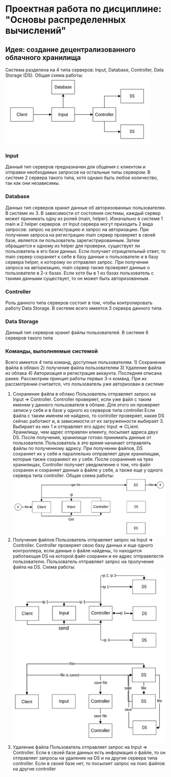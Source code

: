 # Проектная работа по дисциплине: "Основы распределенных вычислений"
## Идея: создание децентрализованного облачного хранилища
Система разделена на 4 типа серверов: Input, Database, Controller, Data Storage (DS). Общая схема работы:
![general sheme of work](https://github.com/ARnoD0rian/Cloud/blob/main/images/general%20sheme%20of%20work.png)
### Input
Данный тип серверов предназначен для общения с клиентом и отправки необходимых запросов на остальные типы сервером. В системе 2 сервера такого типа, хотя однако быть любое количество, так как они независимы.
### Database
Данных тип серверов хранит данные об авторизованных пользователях. В системе их 3. В зависимости от состояния системы, каждый сервер может принимать одну из ролей (main, helper). Изначально в системе 1  main и 2 helper серверов. от Input сервера могут приходить 2 вида запросов: запрос на регистрацию и запрос на авторизацию.
При получении запроса на регистрацию main сервер проверяет в своей базе, является ли пользователь зарегистрированным. Затем обращается к одному из helper для проверки, существует ли пользователь в его базе данных. Если получает отрицательный ответ, то main сервер сохраняет к себе в базу данные о пользователе и в базу сервера helper, к которому он отправлял запрос.
При получении запроса на авторизацию, main сервер также проверяет данные о пользователе в 2-х базах. Если хотя бы в 1 из базах пользователь с такими данными существует, то он может быть авторизованным.
### Controller
Роль данного типа серверов состоит в том, чтобы контролировать работу Data Storage. В системе всего имеется 3 сервера данного типа. 
### Data Storage
Данный тип серверов хранит файлы пользователей. В системе 6 серверов такого типа
### Команды, выполняемые системой
Всего имеется 4 типа команд, доступные пользователям. 1) Сохранение файла в облако 2) получение файла пользователем 3) Удаление файла из облака 4) Авторизация и регистрация аккаунта. Последняя описана ранее. Рассмотрим принцип работы первых 3-х команд. При их рассмотрении считается, что пользователь уже авторизован в системе
1) Сохранение файла в облако
Пользователь отправляет запрос на Input => Controller. Controller проверяет, если уже файл с таким именем у данного пользователя в облаке. Для этого он проверяет записи у себя  и в базе у одного из 
 серверов типа controller.Если файла с таким именем не найдено, то controller проверяет, какие DS сейчас работают и, в зависимости от их загруженности выбирает 3. Выбирает из них 1 и отправляет его адрес Input => CLient. Хранилищу, чем адрес отправлен клиенту, посылает адреса двух DS. После получения, хранилище готово принимать данные от пользователя. Пользователь в это время начинает отправлять файлы по полученному адресу. При получении файлов, DS сохраняет их у себя и параллельно отправляет двум хранилищам, которые также сохраняют их у себя. После сохранения на трех хранилищах, Controller получает уведомление о том, что файл сохранен и сохраняет данные а файле у себя, а также еще у одного сервера типа controller. Общая схема работы:
![save](https://github.com/ARnoD0rian/Cloud/blob/main/images/get.png)
2) Получение файлов
Пользователь отправляет запрос на Input => Controller. Controller   проверяет свою базу данных и еще одного контроллера, если данные о файле найдены, то находится работающая DS на которой файл сохранен и ее адрес отправялестя пользователю. Пользователь отправляет запрос на пролучение файла на DS. Схема работы:
![get](https://github.com/ARnoD0rian/Cloud/blob/main/images/save.png)
3) Удаление файла
Пользователь отправляет запрос на Input => Controller. Если в своей базе данных есть информация о файле, то он отправляет запросы на удаление на DS  и на другие сервера типа controller. Если в своей базе нет, то посылает запрос на поис файлов на другие controller

 

